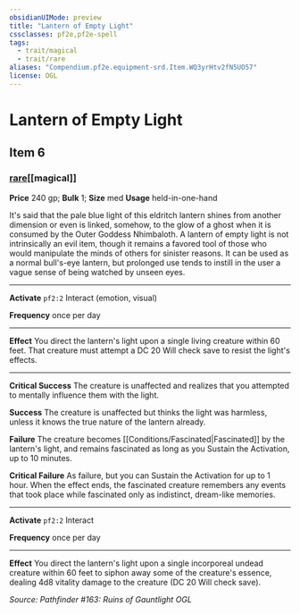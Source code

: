 ```yaml
---
obsidianUIMode: preview
title: "Lantern of Empty Light"
cssclasses: pf2e,pf2e-spell
tags:
  - trait/magical
  - trait/rare
aliases: "Compendium.pf2e.equipment-srd.Item.WQ3yrHtv2fN5UO57"
license: OGL
---
```

# Lantern of Empty Light
## Item 6
### [rare](rare.md "Rare Rarity Trait")[[magical]]


**Price** 240 gp; 
**Bulk** 1; **Size** med
**Usage** held-in-one-hand

It's said that the pale blue light of this eldritch lantern shines from another dimension or even is linked, somehow, to the glow of a ghost when it is consumed by the Outer Goddess Nhimbaloth. A lantern of empty light is not intrinsically an evil item, though it remains a favored tool of those who would manipulate the minds of others for sinister reasons. It can be used as a normal bull's-eye lantern, but prolonged use tends to instill in the user a vague sense of being watched by unseen eyes.

* * *

**Activate** `pf2:2` Interact (emotion, visual)

**Frequency** once per day

* * *

**Effect** You direct the lantern's light upon a single living creature within 60 feet. That creature must attempt a DC 20 Will check save to resist the light's effects.

* * *

**Critical Success** The creature is unaffected and realizes that you attempted to mentally influence them with the light.

**Success** The creature is unaffected but thinks the light was harmless, unless it knows the true nature of the lantern already.

**Failure** The creature becomes [[Conditions/Fascinated|Fascinated]] by the lantern's light, and remains fascinated as long as you Sustain the Activation, up to 10 minutes.

**Critical Failure** As failure, but you can Sustain the Activation for up to 1 hour. When the effect ends, the fascinated creature remembers any events that took place while fascinated only as indistinct, dream-like memories.

* * *

**Activate** `pf2:2` Interact

**Frequency** once per day

* * *

**Effect** You direct the lantern's light upon a single incorporeal undead creature within 60 feet to siphon away some of the creature's essence, dealing 4d8 vitality damage to the creature (DC 20 Will check save).

*Source: Pathfinder #163: Ruins of Gauntlight*
*OGL*